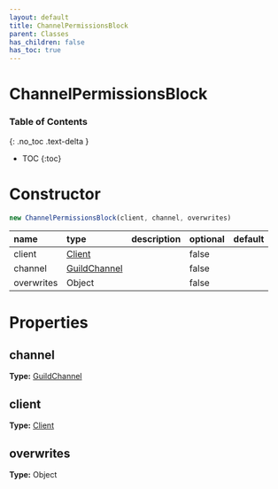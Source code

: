 ```yaml
---
layout: default
title: ChannelPermissionsBlock
parent: Classes
has_children: false
has_toc: true
---
```


# ChannelPermissionsBlock
### Table of Contents
{: .no_toc .text-delta }

- TOC
{:toc}
# Constructor
```js
new ChannelPermissionsBlock(client, channel, overwrites)
```
| name | type | description | optional | default |
|:-----|:-----|:------------|:---------|:--------|
| client | [Client](classes/Client) |  | false |  |
| channel | [GuildChannel](classes/GuildChannel) |  | false |  |
| overwrites | Object |  | false |  |

# Properties
## channel
**Type:** [GuildChannel](classes/GuildChannel)

## client
**Type:** [Client](classes/Client)

## overwrites
**Type:** Object

